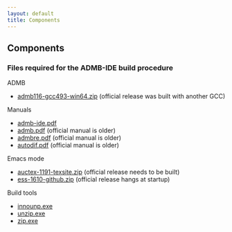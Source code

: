 ```yaml
---
layout: default
title: Components
---
```


## Components

### Files required for the ADMB-IDE build procedure

ADMB

- [admb116-gcc493-win64.zip](admb116-gcc493-win64.zip)
  (official release was built with another GCC)

Manuals

- [admb-ide.pdf](admb-ide.pdf)
- [admb.pdf](admb.pdf)
  (official manual is older)
- [admbre.pdf](admbre.pdf)
  (official manual is older)
- [autodif.pdf](autodif.pdf)
  (official manual is older)

Emacs mode

- [auctex-1191-texsite.zip](auctex-1191-texsite.zip)
  (official release needs to be built)
- [ess-1610-github.zip](ess-1610-github.zip)
  (official release hangs at startup)

Build tools

- [innounp.exe](innounp.exe)
- [unzip.exe](unzip.exe)
- [zip.exe](zip.exe)
